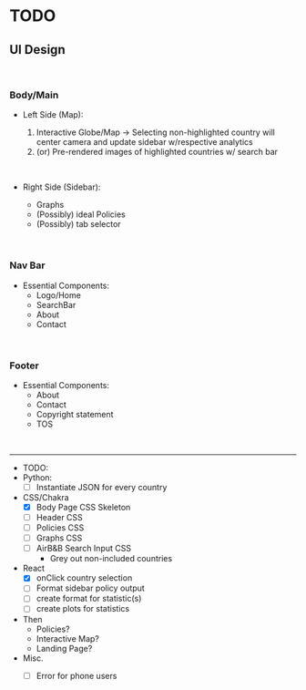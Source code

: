 # TODO

## UI Design

&nbsp;

### Body/Main

- Left Side (Map):
  1. Interactive Globe/Map
  -> Selecting non-highlighted country will center camera and update sidebar w/respective analytics
  2. (or) Pre-rendered images of highlighted countries w/ search bar

  &nbsp;

- Right Side (Sidebar):
  - Graphs
  - (Possibly) ideal Policies
  - (Possibly) tab selector

&nbsp;

### Nav Bar

- Essential Components:
  - Logo/Home
  - SearchBar
  - About
  - Contact

&nbsp;

### Footer

- Essential Components:
  - About
  - Contact
  - Copyright statement
  - TOS

&nbsp;

---

- TODO:
- Python:
  - [ ] Instantiate JSON for every country

- CSS/Chakra
  - [x] Body Page CSS Skeleton
  - [ ] Header CSS
  - [ ] Policies CSS
  - [ ] Graphs CSS
  - [ ] AirB&B Search Input CSS
    - Grey out non-included countries

- React
  - [x] onClick country selection
  - [ ] Format sidebar policy output
  - [ ] create format for statistic(s)
  - [ ] create plots for statistics

- Then
  - Policies?
  - Interactive Map?
  - Landing Page?
- Misc.
  - [ ] Error for phone users
  